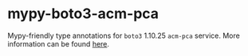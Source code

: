 # mypy-boto3-acm-pca

Mypy-friendly type annotations for `boto3` 1.10.25 `acm-pca` service.
More information can be found [here](https://github.com/vemel/mypy_boto3).